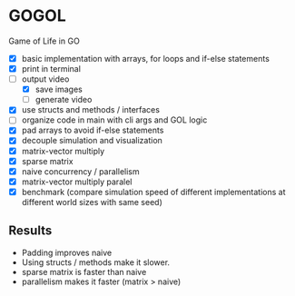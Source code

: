 # GOGOL

Game of Life in GO

- [x] basic implementation with arrays, for loops and if-else statements
- [x] print in terminal
- [ ] output video
    - [x] save images
    - [ ] generate video
- [x] use structs and methods / interfaces
- [ ] organize code in main with cli args and GOL logic
- [x] pad arrays to avoid if-else statements
- [x] decouple simulation and visualization
- [x] matrix-vector multiply
- [x] sparse matrix
- [x] naive concurrency / parallelism
- [x] matrix-vector multiply paralel
- [x] benchmark (compare simulation speed of different implementations at different world sizes with same seed)

## Results

- Padding improves naive
- Using structs / methods make it slower.
- sparse matrix is faster than naive
- parallelism makes it faster (matrix > naive)
